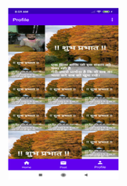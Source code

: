 
<img src="https://github.com/AnandKumarJha/Demo/blob/master/device-2020-07-10-090016.png" width="225" height="350">
